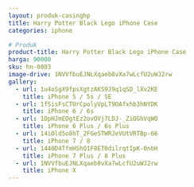 ```yaml
---
layout: produk-casinghp
title: Harry Potter Black Lego iPhone Case
categories: iphone

# Produk
product-title: Harry Potter Black Lego iPhone Case
harga: 90000
sku: hn-0803
image-drive: 1NVVfbuEJNLXqaeb8vXa7wLcfU2uWJ2rw
gallery:
  - url: 1u4oSgX9fpsXgtzAKS9J9q1qSD_lXv2KE
    title: iPhone 5 / 5s / SE
  - url: 1fSisFsCTUrCpolyVpLT9OAfxhb3hNYDK
    title: iPhone 6 / 6s
  - url: 1DpHJmEOgtEz2ovOVj7LDJ-_ZiQGhVqWQ
    title: iPhone 6 Plus / 6s Plus
  - url: 14iOld5o8hT_2FGeSTWRJeVUtVRTBp-66
    title: iPhone 7 / 8
  - url: 1440D4TfmHShQ1F8ET0dilrqtIpK-0nbH
    title: iPhone 7 Plus / 8 Plus
  - url: 1NVVfbuEJNLXqaeb8vXa7wLcfU2uWJ2rw
    title: iPhone X
---
```

